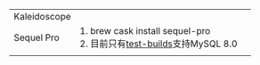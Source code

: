 



|              |                                                              |      |
| ------------ | ------------------------------------------------------------ | ---- |
| Kaleidoscope |                                                              |      |
| Sequel Pro   | 1. brew cask install sequel-pro<br />2. 目前只有[test-builds](https://sequelpro.com/test-builds)支持MySQL 8.0 |      |
|              |                                                              |      |

